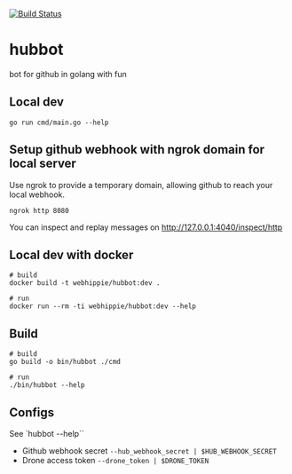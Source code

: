 [![Build Status](https://cloud.drone.io/api/badges/webhippie/hubbot/status.svg)](https://cloud.drone.io/webhippie/hubbot)
# hubbot
bot for github in golang with fun

## Local dev

```
go run cmd/main.go --help 
```

## Setup github webhook with ngrok domain for local server
Use ngrok to provide a temporary domain, allowing github to reach your local webhook. 

```
ngrok http 8080
```

You can inspect and replay messages on http://127.0.0.1:4040/inspect/http

## Local dev with docker

```
# build
docker build -t webhippie/hubbot:dev .

# run
docker run --rm -ti webhippie/hubbot:dev --help
```

## Build

```
# build
go build -o bin/hubbot ./cmd

# run
./bin/hubbot --help
```

## Configs

See `hubbot --help``

- Github webhook secret `--hub_webhook_secret | $HUB_WEBHOOK_SECRET`
- Drone access token `--drone_token | $DRONE_TOKEN`
